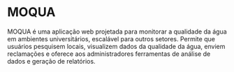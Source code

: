 # MOQUA
MOQUA é uma aplicação web projetada para monitorar a qualidade da água em ambientes universitários, escalável para outros setores. Permite que usuários pesquisem locais, visualizem dados da qualidade da água, enviem reclamações e oferece aos administradores ferramentas de análise de dados e geração de relatórios.

